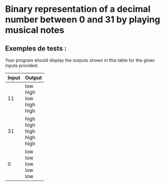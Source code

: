 # Binary representation of a decimal number between 0 and 31 by playing musical notes

## Exemples de tests :

Your program should display the outputs shown in this table for the given inputs provided:

| Input | Output                                                       |
| ----- | ------------------------------------------------------------ |
| 11    | low<br>high<br>low<br>high<br>high   |
| 31    | high<br>high<br>high<br>high<br>high |
| 0     | low<br>low<br>low<br>low<br>low      |
